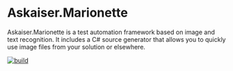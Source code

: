 # Askaiser.Marionette

Askaiser.Marionette is a test automation framework based on image and text recognition. It includes a C# source generator that allows you to quickly use image files from your solution or elsewhere.

[![build](https://github.com/asimmon/askaiser-marionette/actions/workflows/ci.yml/badge.svg)](https://github.com/asimmon/askaiser-marionette/actions/workflows/ci.yml)
